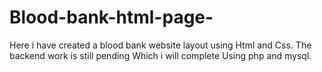 # Blood-bank-html-page-
Here i have created a blood bank website layout using Html and Css. The backend work is still pending Which i will complete Using php and mysql.
